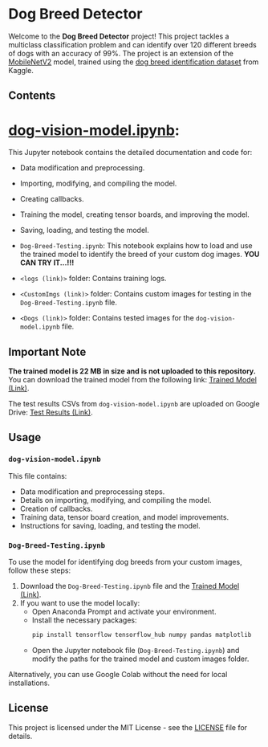 # Dog Breed Detector

Welcome to the **Dog Breed Detector** project! This project tackles a multiclass classification problem and can identify over 120 different breeds of dogs with an accuracy of 99%. The project is an extension of the [MobileNetV2](<https://tfhub.dev/google/imagenet/mobilenet_v2_130_224/classification/4>) model, trained using the [dog breed identification dataset](<https://www.google.com/url?q=https%3A%2F%2Fwww.kaggle.com%2Fc%2Fdog-breed-identification%2Fdata>) from Kaggle.

## Contents

# [dog-vision-model.ipynb](<https://github.com/aShutOSh0139/Dog_Breed_detector/blob/main/dog-vision-model.ipynb>): 
This Jupyter notebook contains the detailed documentation and code for:
  - Data modification and preprocessing.
  - Importing, modifying, and compiling the model.
  - Creating callbacks.
  - Training the model, creating tensor boards, and improving the model.
  - Saving, loading, and testing the model.
  
- `Dog-Breed-Testing.ipynb`: This notebook explains how to load and use the trained model to identify the breed of your custom dog images. **YOU CAN TRY IT...!!!**

- `<logs (link)>` folder: Contains training logs.

- `<CustomImgs (link)>` folder: Contains custom images for testing in the `Dog-Breed-Testing.ipynb` file.

- `<Dogs (link)>` folder: Contains tested images for the `dog-vision-model.ipynb` file.

## Important Note
**The trained model is 22 MB in size and is not uploaded to this repository.** You can download the trained model from the following link: [Trained Model (Link)](<Trained_Model_Link>).

The test results CSVs from `dog-vision-model.ipynb` are uploaded on Google Drive: [Test Results (Link)](<test_results_link>).

## Usage

### `dog-vision-model.ipynb`

This file contains:

- Data modification and preprocessing steps.
- Details on importing, modifying, and compiling the model.
- Creation of callbacks.
- Training data, tensor board creation, and model improvements.
- Instructions for saving, loading, and testing the model.

### `Dog-Breed-Testing.ipynb`

To use the model for identifying dog breeds from your custom images, follow these steps:

1. Download the `Dog-Breed-Testing.ipynb` file and the [Trained Model (Link)](<Trained_Model_Link>).
2. If you want to use the model locally:
   - Open Anaconda Prompt and activate your environment.
   - Install the necessary packages:
     ```bash
     pip install tensorflow tensorflow_hub numpy pandas matplotlib
     ```
   - Open the Jupyter notebook file (`Dog-Breed-Testing.ipynb`) and modify the paths for the trained model and custom images folder.

Alternatively, you can use Google Colab without the need for local installations.

## License

This project is licensed under the MIT License - see the [LICENSE](LICENSE) file for details.
